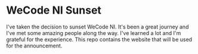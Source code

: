 # WeCode NI Sunset

I've taken the decision to sunset WeCode NI. It's been a great journey and I've met some amazing people along the way. I've learned a lot and I'm grateful for the experience. This repo contains the website that will be used for the announcement.
